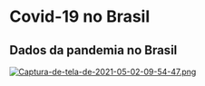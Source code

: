 # Covid-19 no Brasil
## Dados da pandemia no Brasil
[![Captura-de-tela-de-2021-05-02-09-54-47.png](https://i.postimg.cc/661N39VD/Captura-de-tela-de-2021-05-02-09-54-47.png)](https://postimg.cc/0rm4X1Bf)
